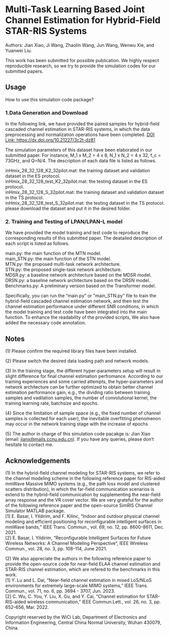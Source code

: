 # Multi-Task Learning Based Joint Channel Estimation for Hybrid-Field STAR-RIS Systems
Authors: Jian Xiao, Ji Wang, Zhaolin Wang, Jun Wang, Wenwu Xie, and Yuanwei Liu.

This work has been submitted for possible publication. We highly respect reproducible research, so we try to provide the simulation codes for our submitted papers.

## Usage
How to use this simulation code package?

### 1.Data Generation and Download

In the following link, we have provided the paired samples for hybrid-field cascaded channel estimation in STAR-RIS systems, in which the data preprocessing and normalization operations have been completed.
[DOI Link: https://dx.doi.org/10.21227/3c2t-dz81
](https://ieee-dataport.org/documents/star-risce)

The simulation parameters of this dataset have been elaborated in our submitted paper. For instance, M_1 x M_2 = 4 x 8, N_1 x N_2 = 4 x 32, f_c = 73GHz, and Q=N/4.  The  description of each data file is listed as follows.

inHmix_28_32_128_K2_32pilot.mat: the training dataset and validation dataset in the ES protocol.<br/>
inHmix_28_32_128_test_K2_32pilot.mat: the testing dataset in the ES protocol.<br/>
inHmix_28_32_128_S_32pilot.mat: the training dataset and validation dataset in the TS protocol.<br/>
inHmix_28_32_128_test_S_32pilot.mat: the testing dataset in the TS protocol.<br/>
please download the dataset and put it in the desired folder. 

### 2. Training and Testing of LPAN/LPAN-L model

We have provided the model training and test code to reproduce the corresponding results of this submitted paper. The deatailed description of each script is listed as follows.

main.py: the main function of the MTN model.<br/>
main_STN.py: the main function of the STN model.<br/>
MTN.py: the proposed multi-task network architecture.<br/>
STN.py: the proposed single-task network architecture.<br/>
MDSR.py: a baseline network architecture based on the MDSR model.<br/>
DRSN.py: a baseline network architecture based on the DRSN model.<br/>
Benchmarks.py: A preliminary version based on the Transformer model.<br/>

Specifically, you can run the “main.py” or "main_STN.py" file to train the hybrid-field cascaded channel estimation network, and then test the channel estimation performance under different SNR conditions, in which the model training and test code have been integrated into the main function. To enhance the readability of the provided scripts, We also have added the necessary code annotation.

## Notes 

(1)	Please confirm the required library files have been installed.

(2)	Please switch the desired data loading path and network models.

(3) In the training stage, the different hyper-parameters setup will result in slight difference for final channel estimation perfromance. According to our training experiences and some carried attempts, the hyper-parameters and network architecture can be further optimized to obtain better channel estimation performance gain, e.g., the dividing ratio between training samples and vadilation samples, the number of convolutional kernel, the training learning rate, batchsize and epochs.

(4) Since the limitation of sample space (e.g., the fixed number of channel samples is collected for each user), the inevitable overfitting phenomenon may occur in the network training stage with the increase of epochs

(5) The author in charge of this simulation code pacakge is: Jian Xiao (email: jianx@mails.ccnu.edu.cn). If you have any queries, please don’t hesitate to contact me.

## Acknowledgements

(1) In the hybrid-field channel modeling for STAR-RIS systems, we refer to the channel modeling scheme in the following reference paper for RIS-aided mmWave Massive MIMO systems (e.g., the path loss model and clustered scatters distribution), in which the far-field communication scenarios is extend to the hybrid-field communication by supplementing the near-field array response and the VR cover vector. We are very grateful for the author of the following reference paper and the open-source SimRIS Channel Simulator MATLAB package.<br/>
[1] E. Basar, I. Yildirim, and F. Kilinc, “Indoor and outdoor physical channel modeling and efficient positioning for reconfigurable intelligent surfaces in mmWave bands,” IEEE Trans. Commun., vol. 69, no. 12, pp. 8600-8611, Dec. 2021.<br/>
[2] E. Basar, I. Yildirim, “Reconfigurable Intelligent Surfaces for Future Wireless Networks: A Channel Modeling Perspective“, IEEE Wireless Commun., vol. 28, no. 3, pp. 108–114, June 2021.<br/>

(2) We also appreciate the authors in the following reference paper to provide the open-source code for near-field ELAA channel estimation and STAR-RIS channel estimation, which are refered to the benchmarks in this work.<br/>
[1] Y. Lu and L. Dai, “Near-field channel estimation in mixed LoS/NLoS environments for extremely large-scale MIMO systems,” IEEE Trans. Commun., vol. 71, no. 6, pp. 3694 - 3707, Jun. 2023.<br/>
[2] C. Wu, C. You, Y. Liu, X. Gu, and Y. Cai, “Channel estimation for STAR-RIS-aided wireless communication,” IEEE Commun.Lett., vol. 26, no. 3, pp. 652–656, Mar. 2022.

Copyright reserved by the WiCi Lab, Department of Electronics and Information Engineering, Central China Normal University, Wuhan 430079, China.
